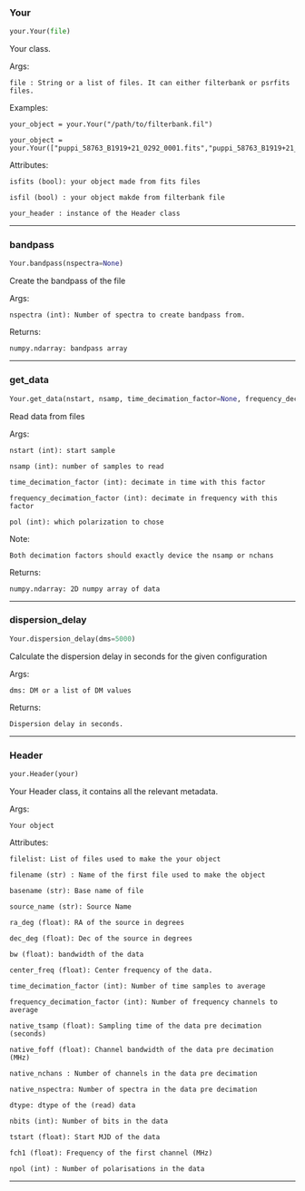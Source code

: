 ### Your


```python
your.Your(file)
```


Your class.

Args:

    file : String or a list of files. It can either filterbank or psrfits files.

Examples:

    your_object = your.Your("/path/to/filterbank.fil")

    your_object = your.Your(["puppi_58763_B1919+21_0292_0001.fits","puppi_58763_B1919+21_0292_0002.fits"]

Attributes:

    isfits (bool): your object made from fits files

    isfil (bool) : your object makde from filterbank file

    your_header : instance of the Header class


----

### bandpass


```python
Your.bandpass(nspectra=None)
```


Create the bandpass of the file

Args:

    nspectra (int): Number of spectra to create bandpass from.


Returns:

    numpy.ndarray: bandpass array


----

### get_data


```python
Your.get_data(nstart, nsamp, time_decimation_factor=None, frequency_decimation_factor=None, pol=0)
```


Read data from files

Args:

    nstart (int): start sample

    nsamp (int): number of samples to read

    time_decimation_factor (int): decimate in time with this factor

    frequency_decimation_factor (int): decimate in frequency with this factor

    pol (int): which polarization to chose

Note:

    Both decimation factors should exactly device the nsamp or nchans

Returns:

    numpy.ndarray: 2D numpy array of data


----

### dispersion_delay


```python
Your.dispersion_delay(dms=5000)
```


Calculate the dispersion delay in seconds for the given configuration

Args:

    dms: DM or a list of DM values

Returns:

    Dispersion delay in seconds.


----

### Header


```python
your.Header(your)
```


Your Header class, it contains all the relevant metadata.

Args:

    Your object

Attributes:

    filelist: List of files used to make the your object

    filename (str) : Name of the first file used to make the object

    basename (str): Base name of file

    source_name (str): Source Name

    ra_deg (float): RA of the source in degrees

    dec_deg (float): Dec of the source in degrees

    bw (float): bandwidth of the data

    center_freq (float): Center frequency of the data.

    time_decimation_factor (int): Number of time samples to average

    frequency_decimation_factor (int): Number of frequency channels to average

    native_tsamp (float): Sampling time of the data pre decimation (seconds)

    native_foff (float): Channel bandwidth of the data pre decimation (MHz)

    native_nchans : Number of channels in the data pre decimation

    native_nspectra: Number of spectra in the data pre decimation

    dtype: dtype of the (read) data

    nbits (int): Number of bits in the data

    tstart (float): Start MJD of the data

    fch1 (float): Frequency of the first channel (MHz)

    npol (int) : Number of polarisations in the data


----

